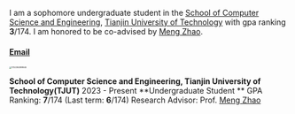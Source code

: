 

 I am a sophomore undergraduate student in the [School of Computer Science and Engineering](https://cs.tjut.edu.cn/), [Tianjin University of Technology](https://www.tjut.edu.cn/) with gpa ranking **3**/174.  I am honored to be co-advised by [Meng Zhao](https://cs.tjut.edu.cn/info/1226/1516.htm). 

####  [Email](zhizehao39@stud.tjut.edu.cn)



<img src="C:/Users/lenovo/AppData/Roaming/Typora/typora-user-images/1732350388645.png" alt="1732350388645" style="zoom:25%;" /> 

**School of Computer Science and Engineering, Tianjin University of Technology(TJUT)**
2023 - Present 
**Undergraduate Student **
GPA Ranking: **7**/174 (Last term: **6**/174)
Research Advisor: Prof. [Meng Zhao](https://cs.tjut.edu.cn/info/1226/1516.htm)

